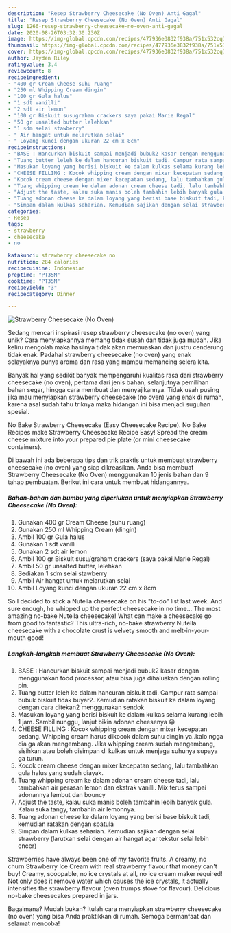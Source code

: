 ```yaml
---
description: "Resep Strawberry Cheesecake (No Oven) Anti Gagal"
title: "Resep Strawberry Cheesecake (No Oven) Anti Gagal"
slug: 1266-resep-strawberry-cheesecake-no-oven-anti-gagal
date: 2020-08-26T03:32:30.230Z
image: https://img-global.cpcdn.com/recipes/477936e3832f938a/751x532cq70/strawberry-cheesecake-no-oven-foto-resep-utama.jpg
thumbnail: https://img-global.cpcdn.com/recipes/477936e3832f938a/751x532cq70/strawberry-cheesecake-no-oven-foto-resep-utama.jpg
cover: https://img-global.cpcdn.com/recipes/477936e3832f938a/751x532cq70/strawberry-cheesecake-no-oven-foto-resep-utama.jpg
author: Jayden Riley
ratingvalue: 3.4
reviewcount: 8
recipeingredient:
- "400 gr Cream Cheese suhu ruang"
- "250 ml Whipping Cream dingin"
- "100 gr Gula halus"
- "1 sdt vanilli"
- "2 sdt air lemon"
- "100 gr Biskuit susugraham crackers saya pakai Marie Regal"
- "50 gr unsalted butter lelehkan"
- "1 sdm selai stawberry"
- " Air hangat untuk melarutkan selai"
- " Loyang kunci dengan ukuran 22 cm x 8cm"
recipeinstructions:
- "BASE : Hancurkan biskuit sampai menjadi bubuk2 kasar dengan menggunakan food processor, atau bisa juga dihaluskan dengan rolling pin."
- "Tuang butter leleh ke dalam hancuran biskuit tadi. Campur rata sampai bubuk biskuit tidak buyar2. Kemudian ratakan biskuit ke dalam loyang dengan cara ditekan2 menggunakan sendok"
- "Masukan loyang yang berisi biskuit ke dalam kulkas selama kurang lebih 1 jam. Sambil nunggu, lanjut bikin adonan cheesenya 😁"
- "CHEESE FILLING : Kocok whipping cream dengan mixer kecepatan sedang. Whipping cream harus dikocok dalam suhu dingin ya..kalo ngga dia ga akan mengembang. Jika whipping cream sudah mengembang, sisihkan atau boleh disimpan di kulkas untuk menjaga suhunya supaya ga turun."
- "Kocok cream cheese dengan mixer kecepatan sedang, lalu tambahkan gula halus yang sudah diayak."
- "Tuang whipping cream ke dalam adonan cream cheese tadi, lalu tambahkan air perasan lemon dan ekstrak vanilli. Mix terus sampai adonannya lembut dan bouncy"
- "Adjust the taste, kalau suka manis boleh tambahin lebih banyak gula. Kalau suka tangy, tambahin air lemonnya."
- "Tuang adonan cheese ke dalam loyang yang berisi base biskuit tadi, kemudian ratakan dengan spatula"
- "Simpan dalam kulkas seharian. Kemudian sajikan dengan selai strawberry (larutkan selai dengan air hangat agar tekstur selai lebih encer)"
categories:
- Resep
tags:
- strawberry
- cheesecake
- no

katakunci: strawberry cheesecake no 
nutrition: 284 calories
recipecuisine: Indonesian
preptime: "PT35M"
cooktime: "PT35M"
recipeyield: "3"
recipecategory: Dinner

---
```



![Strawberry Cheesecake (No Oven)](https://img-global.cpcdn.com/recipes/477936e3832f938a/751x532cq70/strawberry-cheesecake-no-oven-foto-resep-utama.jpg)

Sedang mencari inspirasi resep strawberry cheesecake (no oven) yang unik? Cara menyiapkannya memang tidak susah dan tidak juga mudah. Jika keliru mengolah maka hasilnya tidak akan memuaskan dan justru cenderung tidak enak. Padahal strawberry cheesecake (no oven) yang enak selayaknya punya aroma dan rasa yang mampu memancing selera kita.

Banyak hal yang sedikit banyak mempengaruhi kualitas rasa dari strawberry cheesecake (no oven), pertama dari jenis bahan, selanjutnya pemilihan bahan segar, hingga cara membuat dan menyajikannya. Tidak usah pusing jika mau menyiapkan strawberry cheesecake (no oven) yang enak di rumah, karena asal sudah tahu triknya maka hidangan ini bisa menjadi suguhan spesial.

No Bake Strawberry Cheesecake (Easy Cheesecake Recipe). No Bake Recipes make Strawberry Cheesecake Recipe Easy! Spread the cream cheese mixture into your prepared pie plate (or mini cheesecake containers).


Di bawah ini ada beberapa tips dan trik praktis untuk membuat strawberry cheesecake (no oven) yang siap dikreasikan. Anda bisa membuat Strawberry Cheesecake (No Oven) menggunakan 10 jenis bahan dan 9 tahap pembuatan. Berikut ini cara untuk membuat hidangannya.

<!--inarticleads1-->

##### Bahan-bahan dan bumbu yang diperlukan untuk menyiapkan Strawberry Cheesecake (No Oven):

1. Gunakan 400 gr Cream Cheese (suhu ruang)
1. Gunakan 250 ml Whipping Cream (dingin)
1. Ambil 100 gr Gula halus
1. Gunakan 1 sdt vanilli
1. Gunakan 2 sdt air lemon
1. Ambil 100 gr Biskuit susu/graham crackers (saya pakai Marie Regal)
1. Ambil 50 gr unsalted butter, lelehkan
1. Sediakan 1 sdm selai stawberry
1. Ambil  Air hangat untuk melarutkan selai
1. Ambil  Loyang kunci dengan ukuran 22 cm x 8cm


So I decided to stick a Nutella cheesecake on his &#34;to-do&#34; list last week. And sure enough, he whipped up the perfect cheesecake in no time… The most amazing no-bake Nutella cheesecake! What can make a cheesecake go from good to fantastic? This ultra-rich, no-bake strawberry Nutella cheesecake with a chocolate crust is velvety smooth and melt-in-your-mouth good! 

<!--inarticleads2-->

##### Langkah-langkah membuat Strawberry Cheesecake (No Oven):

1. BASE : Hancurkan biskuit sampai menjadi bubuk2 kasar dengan menggunakan food processor, atau bisa juga dihaluskan dengan rolling pin.
1. Tuang butter leleh ke dalam hancuran biskuit tadi. Campur rata sampai bubuk biskuit tidak buyar2. Kemudian ratakan biskuit ke dalam loyang dengan cara ditekan2 menggunakan sendok
1. Masukan loyang yang berisi biskuit ke dalam kulkas selama kurang lebih 1 jam. Sambil nunggu, lanjut bikin adonan cheesenya 😁
1. CHEESE FILLING : Kocok whipping cream dengan mixer kecepatan sedang. Whipping cream harus dikocok dalam suhu dingin ya..kalo ngga dia ga akan mengembang. Jika whipping cream sudah mengembang, sisihkan atau boleh disimpan di kulkas untuk menjaga suhunya supaya ga turun.
1. Kocok cream cheese dengan mixer kecepatan sedang, lalu tambahkan gula halus yang sudah diayak.
1. Tuang whipping cream ke dalam adonan cream cheese tadi, lalu tambahkan air perasan lemon dan ekstrak vanilli. Mix terus sampai adonannya lembut dan bouncy
1. Adjust the taste, kalau suka manis boleh tambahin lebih banyak gula. Kalau suka tangy, tambahin air lemonnya.
1. Tuang adonan cheese ke dalam loyang yang berisi base biskuit tadi, kemudian ratakan dengan spatula
1. Simpan dalam kulkas seharian. Kemudian sajikan dengan selai strawberry (larutkan selai dengan air hangat agar tekstur selai lebih encer)


Strawberries have always been one of my favorite fruits. A creamy, no churn Strawberry Ice Cream with real strawberry flavour that money can&#39;t buy! Creamy, scoopable, no ice crystals at all, no ice cream maker required! Not only does it remove water which causes the ice crystals, it actually intensifies the strawberry flavour (oven trumps stove for flavour). Delicious no-bake cheesecakes prepared in jars. 

Bagaimana? Mudah bukan? Itulah cara menyiapkan strawberry cheesecake (no oven) yang bisa Anda praktikkan di rumah. Semoga bermanfaat dan selamat mencoba!
